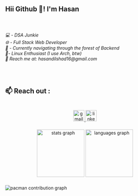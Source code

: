 <br clear="both">

<h2 align="left">Hii Github 👋! I'm Hasan</h2>

###

<br clear="both">

<h6 align="left">💻 - DSA Junkie  <br>🌐 - Full Stack Web Developer  <br>🌲 - Currently navigating through the forest of Backend  <br>🐧- Linux Enthusiast (I use Arch, btw)  <br>📩 Reach me at: hasandilshad16@gmail.com</h6>

###

<br clear="both">

<h2 align="left">📫 Reach out :</h2>

###

<br clear="both">

<div align="center">
  <a href="hasandilshad16@gmail.com" target="_blank">
    <img src="https://img.shields.io/static/v1?message=Gmail&logo=gmail&label=&color=D14836&logoColor=white&labelColor=&style=for-the-badge" height="35" alt="gmail logo"  />
  </a>
  <img src="https://img.shields.io/static/v1?message=LinkedIn&logo=linkedin&label=&color=0077B5&logoColor=white&labelColor=&style=for-the-badge" height="35" alt="linkedin logo"  />
</div>

###

<div align="center">
  <img src="https://github-readme-stats.vercel.app/api?username=Hasan-1-6&hide_title=true&hide_rank=false&show_icons=true&include_all_commits=true&count_private=true&disable_animations=false&theme=synthwave&locale=en&hide_border=true" height="150" alt="stats graph"  />
  <img src="https://github-readme-stats.vercel.app/api/top-langs?username=Hasan-1-6&locale=en&hide_title=false&layout=compact&card_width=320&langs_count=5&theme=synthwave&hide_border=true" height="150" alt="languages graph"  />
</div>

###

<picture>
  <source media="(prefers-color-scheme: dark)" srcset="https://raw.githubusercontent.com/Hasan-1-6/Hasan-1-6/output/pacman-contribution-graph-dark.svg">
  <source media="(prefers-color-scheme: light)" srcset="https://raw.githubusercontent.com/Hasan-1-6/Hasan-1-6/output/pacman-contribution-graph.svg">
  <img alt="pacman contribution graph" src="https://raw.githubusercontent.com/Hasan-1-6/Hasan-1-6/output/pacman-contribution-graph.svg">
</picture>

###
